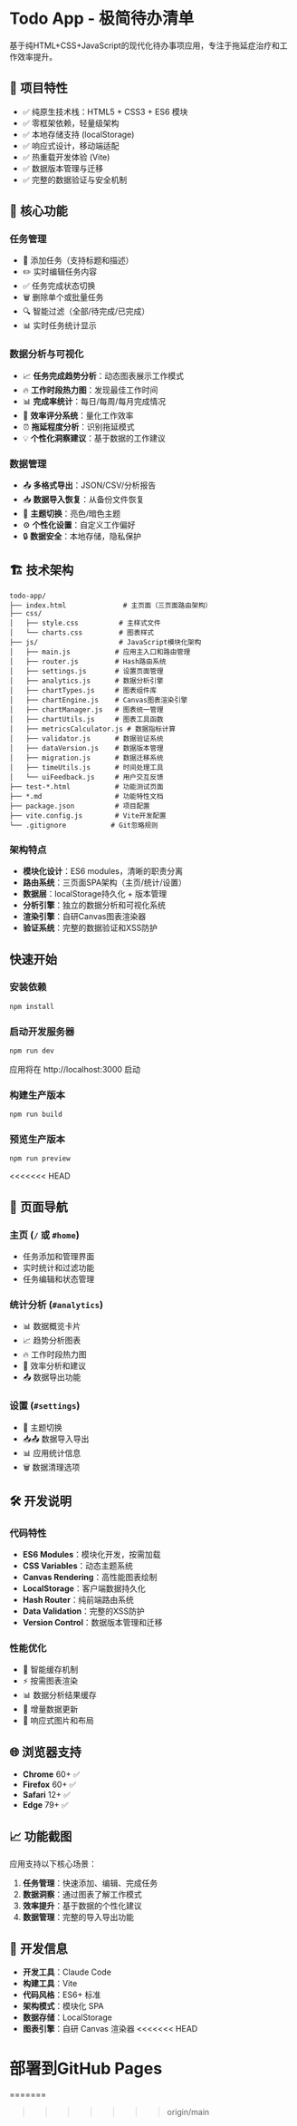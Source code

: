 # Todo App - 极简待办清单

基于纯HTML+CSS+JavaScript的现代化待办事项应用，专注于拖延症治疗和工作效率提升。

## 🌟 项目特性

- ✅ 纯原生技术栈：HTML5 + CSS3 + ES6 模块
- ✅ 零框架依赖，轻量级架构
- ✅ 本地存储支持 (localStorage)
- ✅ 响应式设计，移动端适配
- ✅ 热重载开发体验 (Vite)
- ✅ 数据版本管理与迁移
- ✅ 完整的数据验证与安全机制

## 🚀 核心功能

### 任务管理
- 📝 添加任务（支持标题和描述）
- ✏️ 实时编辑任务内容
- ✅ 任务完成状态切换
- 🗑️ 删除单个或批量任务
- 🔍 智能过滤（全部/待完成/已完成）
- 📊 实时任务统计显示

### 数据分析与可视化
- 📈 **任务完成趋势分析**：动态图表展示工作模式
- 🔥 **工作时段热力图**：发现最佳工作时间
- 📊 **完成率统计**：每日/每周/每月完成情况
- 🎯 **效率评分系统**：量化工作效率
- ⏰ **拖延程度分析**：识别拖延模式
- 💡 **个性化洞察建议**：基于数据的工作建议

### 数据管理
- 📤 **多格式导出**：JSON/CSV/分析报告
- 📥 **数据导入恢复**：从备份文件恢复
- 🎨 **主题切换**：亮色/暗色主题
- ⚙️ **个性化设置**：自定义工作偏好
- 🔒 **数据安全**：本地存储，隐私保护

## 🏗️ 技术架构

```
todo-app/
├── index.html              # 主页面（三页面路由架构）
├── css/
│   ├── style.css          # 主样式文件
│   └── charts.css         # 图表样式
├── js/                    # JavaScript模块化架构
│   ├── main.js           # 应用主入口和路由管理
│   ├── router.js         # Hash路由系统
│   ├── settings.js       # 设置页面管理
│   ├── analytics.js      # 数据分析引擎
│   ├── chartTypes.js     # 图表组件库
│   ├── chartEngine.js    # Canvas图表渲染引擎
│   ├── chartManager.js   # 图表统一管理
│   ├── chartUtils.js     # 图表工具函数
│   ├── metricsCalculator.js # 数据指标计算
│   ├── validator.js      # 数据验证系统
│   ├── dataVersion.js    # 数据版本管理
│   ├── migration.js      # 数据迁移系统
│   ├── timeUtils.js      # 时间处理工具
│   └── uiFeedback.js     # 用户交互反馈
├── test-*.html           # 功能测试页面
├── *.md                  # 功能特性文档
├── package.json          # 项目配置
├── vite.config.js        # Vite开发配置
└── .gitignore           # Git忽略规则
```

### 架构特点
- **模块化设计**：ES6 modules，清晰的职责分离
- **路由系统**：三页面SPA架构（主页/统计/设置）
- **数据层**：localStorage持久化 + 版本管理
- **分析引擎**：独立的数据分析和可视化系统
- **渲染引擎**：自研Canvas图表渲染器
- **验证系统**：完整的数据验证和XSS防护
## 快速开始

### 安装依赖

```bash
npm install
```

### 启动开发服务器

```bash
npm run dev
```

应用将在 http://localhost:3000 启动

### 构建生产版本

```bash
npm run build
```

### 预览生产版本

```bash
npm run preview
```

<<<<<<< HEAD
## 📱 页面导航

### 主页 (`/` 或 `#home`)
- 任务添加和管理界面
- 实时统计和过滤功能
- 任务编辑和状态管理

### 统计分析 (`#analytics`)
- 📊 数据概览卡片
- 📈 趋势分析图表
- 🔥 工作时段热力图
- 🎯 效率分析和建议
- 📤 数据导出功能

### 设置 (`#settings`)
- 🎨 主题切换
- 📥📤 数据导入导出
- 📊 应用统计信息
- 🗑️ 数据清理选项

## 🛠️ 开发说明

### 代码特性
- **ES6 Modules**：模块化开发，按需加载
- **CSS Variables**：动态主题系统
- **Canvas Rendering**：高性能图表绘制
- **LocalStorage**：客户端数据持久化
- **Hash Router**：纯前端路由系统
- **Data Validation**：完整的XSS防护
- **Version Control**：数据版本管理和迁移

### 性能优化
- 🚀 智能缓存机制
- ⚡ 按需图表渲染
- 📊 数据分析结果缓存
- 🔄 增量数据更新
- 📱 响应式图片和布局

## 🌐 浏览器支持

- **Chrome** 60+ ✅
- **Firefox** 60+ ✅  
- **Safari** 12+ ✅
- **Edge** 79+ ✅

## 📈 功能截图

应用支持以下核心场景：
1. **任务管理**：快速添加、编辑、完成任务
2. **数据洞察**：通过图表了解工作模式
3. **效率提升**：基于数据的个性化建议
4. **数据管理**：完整的导入导出功能

## 🤖 开发信息

- **开发工具**：Claude Code
- **构建工具**：Vite
- **代码风格**：ES6+ 标准
- **架构模式**：模块化 SPA
- **数据存储**：LocalStorage
- **图表引擎**：自研 Canvas 渲染器
<<<<<<< HEAD
# 部署到GitHub Pages
=======
>>>>>>> origin/main
